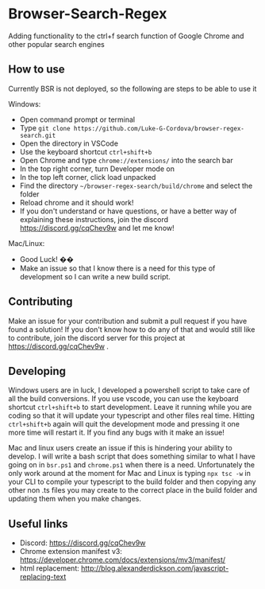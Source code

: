 # Browser-Search-Regex

Adding functionality to the ctrl+f search function of Google Chrome and other popular search engines

## How to use

Currently BSR is not deployed, so the following are steps to be able to use it

Windows:

- Open command prompt or terminal
- Type `git clone https://github.com/Luke-G-Cordova/browser-regex-search.git`
- Open the directory in VSCode
- Use the keyboard shortcut `ctrl+shift+b`
- Open Chrome and type `chrome://extensions/` into the search bar
- In the top right corner, turn Developer mode on
- In the top left corner, click load unpacked
- Find the directory `~/browser-regex-search/build/chrome` and select the folder
- Reload chrome and it should work!
- If you don't understand or have questions, or have a better way of explaining these instructions, join the discord https://discord.gg/cqChev9w and let me know!

Mac/Linux:

- Good Luck! ��
- Make an issue so that I know there is a need for this type of development so I can write a new build script.

## Contributing

Make an issue for your contribution and submit a pull request if you have found a solution! If you don't know how to do any of that and would still like to contribute, join the discord server for this project at https://discord.gg/cqChev9w .

## Developing

Windows users are in luck, I developed a powershell script to take care of all the build conversions. If you use vscode, you can use the keyboard shortcut `ctrl+shift+b` to start development. Leave it running while you are coding so that it will update your typescript and other files real time. Hitting `ctrl+shift+b` again will quit the development mode and pressing it one more time will restart it. If you find any bugs with it make an issue!

Mac and linux users create an issue if this is hindering your ability to develop. I will write a bash script that does something similar to what I have going on in `bsr.ps1` and `chrome.ps1` when there is a need. Unfortunately the only work around at the moment for Mac and Linux is typing `npx tsc -w` in your CLI to compile your typescript to the build folder and then copying any other non .ts files you may create to the correct place in the build folder and updating them when you make changes.

## Useful links

- Discord: https://discord.gg/cqChev9w
- Chrome extension manifest v3: https://developer.chrome.com/docs/extensions/mv3/manifest/
- html replacement: http://blog.alexanderdickson.com/javascript-replacing-text
